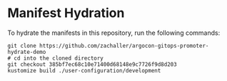 # Manifest Hydration

To hydrate the manifests in this repository, run the following commands:

```shell
git clone https://github.com/zachaller/argocon-gitops-promoter-hydrate-demo
# cd into the cloned directory
git checkout 385bf7ec68c10e71400d68148e9c7726f9d8d203
kustomize build ./user-configuration/development
```
